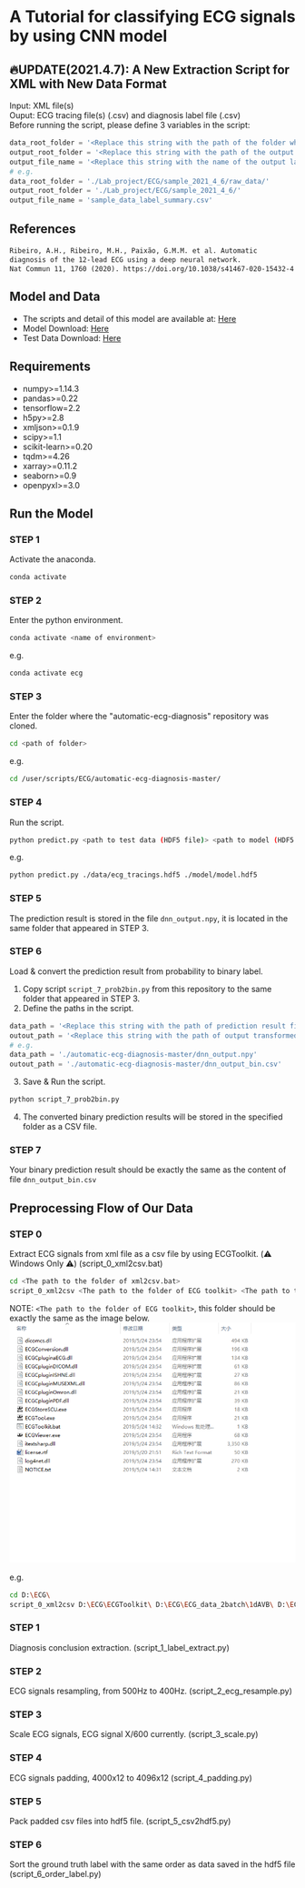 # A Tutorial for classifying ECG signals by using CNN model

## :fire:UPDATE(2021.4.7): A New Extraction Script for XML with New Data Format
Input: XML file(s)    
Ouput: ECG tracing file(s) (.csv) and diagnosis label file (.csv)     
Before running the script, please define 3 variables in the script:   
```python
data_root_folder = '<Replace this string with the path of the folder where the XML files are stored>'
output_root_folder = '<Replace this string with the path of the output target folder>'
output_file_name = '<Replace this string with the name of the output label csv file>'
# e.g.
data_root_folder = './Lab_project/ECG/sample_2021_4_6/raw_data/'
output_root_folder = './Lab_project/ECG/sample_2021_4_6/'
output_file_name = 'sample_data_label_summary.csv'
```
   

## References
```
Ribeiro, A.H., Ribeiro, M.H., Paixão, G.M.M. et al. Automatic diagnosis of the 12-lead ECG using a deep neural network.
Nat Commun 11, 1760 (2020). https://doi.org/10.1038/s41467-020-15432-4
```
## Model and Data
* The scripts and detail of this model are available at: [Here](https://github.com/antonior92/automatic-ecg-diagnosis)
* Model Download: [Here](https://zenodo.org/record/3765717#.YCOS8xMzbqU)
* Test Data Download: [Here](https://zenodo.org/record/3765780#.YCOS8hMzbqU)

## Requirements 
* numpy>=1.14.3
* pandas>=0.22
* tensorflow=2.2
* h5py>=2.8
* xmljson>=0.1.9
* scipy>=1.1
* scikit-learn>=0.20
* tqdm>=4.26
* xarray>=0.11.2
* seaborn>=0.9
* openpyxl>=3.0

## Run the Model
### STEP 1
Activate the anaconda.
```bash
conda activate
```
### STEP 2
Enter the python environment.
```bash
conda activate <name of environment>
```
e.g.
```bash
conda activate ecg
```
### STEP 3
Enter the folder where the "automatic-ecg-diagnosis" repository was cloned.
```bash
cd <path of folder>
```
e.g.
```bash
cd /user/scripts/ECG/automatic-ecg-diagnosis-master/
```
### STEP 4
Run the script.
```bash
python predict.py <path to test data (HDF5 file)> <path to model (HDF5 file)>
```
e.g.
```bash
python predict.py ./data/ecg_tracings.hdf5 ./model/model.hdf5
```
### STEP 5 
The prediction result is stored in the file ```dnn_output.npy```, it is located in the same folder that appeared in STEP 3.
### STEP 6
Load & convert the prediction result from probability to binary label.
1. Copy script ```script_7_prob2bin.py``` from this repository to the same folder that appeared in STEP 3.
2. Define the paths in the script.
```python
data_path = '<Replace this string with the path of prediction result file (dnn_output.npy)>'
outout_path = '<Replace this string with the path of output transformed file path + / + output transformed file name>'
# e.g.
data_path = './automatic-ecg-diagnosis-master/dnn_output.npy'
outout_path = './automatic-ecg-diagnosis-master/dnn_output_bin.csv'
```
3. Save & Run the script.
```bash
python script_7_prob2bin.py
```
4. The converted binary prediction results will be stored in the specified folder as a CSV file.
### STEP 7
Your binary prediction result should be exactly the same as the content of file ```dnn_output_bin.csv```

## Preprocessing Flow of Our Data
### STEP 0 
Extract ECG signals from xml file as a csv file by using ECGToolkit. (:warning: Windows Only :warning:) (script_0_xml2csv.bat)
```bash
cd <The path to the folder of xml2csv.bat>
script_0_xml2csv <The path to the folder of ECG toolkit> <The path to the folder of HL7 xml files> <The path to the folder of output csv files>
```
NOTE: ```<The path to the folder of ECG toolkit>```, this folder should be exactly the same as the image below. 
![image](http://github.com/chen709847237/tutorial_ECG_model/raw/main/img/folder_ECGToolkit.png)

e.g.
```bash
cd D:\ECG\
script_0_xml2csv D:\ECG\ECGToolkit\ D:\ECG\ECG_data_2batch\1dAVB\ D:\ECG\ECG_data_2batch_csv\1dAVB\
```
### STEP 1 
Diagnosis conclusion extraction. (script_1_label_extract.py)
### STEP 2  
ECG signals resampling, from 500Hz to 400Hz. (script_2_ecg_resample.py)
### STEP 3 
Scale ECG signals, ECG signal X/600 currently. (script_3_scale.py)
### STEP 4 
ECG signals padding, 4000x12 to 4096x12 (script_4_padding.py)
### STEP 5 
Pack padded csv files into hdf5 file. (script_5_csv2hdf5.py)
### STEP 6 
Sort the ground truth label with the same order as data saved in the hdf5 file (script_6_order_label.py)
